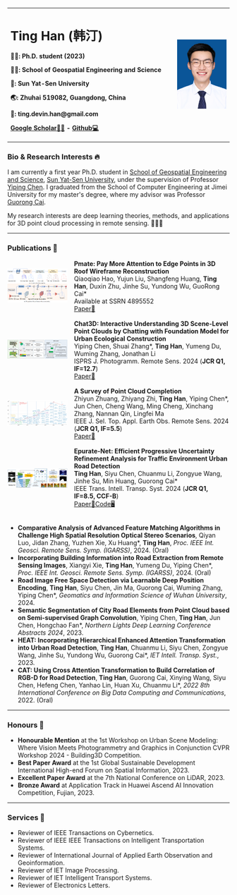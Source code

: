 <div>
<table border="0">
  <tr>
    <td width="75%">
      <h1><strong>Ting Han (韩汀)</strong></h1>
      <p><b>👨‍🎓: Ph.D. student (2023)</b></p>
      <p><b>👷‍♂️: School of Geospatial Engineering and Science</b></p>
      <p><b>🏫: Sun Yat-Sen University</b></p>
      <p><b>🌏: Zhuhai 519082, Guangdong, China</b></p>
      <p><b>📧: ting.devin.han@gmail.com</b></p>
      <p><b><a href="https://scholar.google.com/citations?user=IVWx-jwAAAAJ&hl=zh-CN&oi=ao">Google Scholar👨‍🏫</a> - <a href="https://github.com/Ting-Devin-Han">Github💻</a></b></p>
    </td>
    <td width="25%">
      <img src="https://github.com/Ting-Devin-Han/Ting-Devin-Han.github.io/raw/master/figures/TingHan.jpg" width="100%">
    </td>
  </tr>
</table>
</div>

### **Bio & Research Interests** 🔥
I am currently a first year Ph.D. student in [School of Geospatial Engineering and Science](https://sges.sysu.edu.cn/), [Sun Yat-Sen University](https://www.sysu.edu.cn/), under the supervision of Professor [Yiping Chen](https://ting-devin-han.github.io/Epingpages.github.io/). I graduated from the School of Computer Engineering at Jimei University for my master's degree, where my advisor was Professor [Guorong Cai](https://cec.jmu.edu.cn/info/1008/4123.htm).

My research interests are deep learning theories, methods, and applications for 3D point cloud processing in remote sensing. 🚀🚀🚀

---

### **Publications** 🔔
<div style="display: flex; align-items: center; width: 100%;">
  <div style="flex: 30%;">
    <a>
        <img src="https://github.com/Ting-Devin-Han/Ting-Devin-Han.github.io/raw/master/figures/Pmate.png" alt="Pmate" style="width: 90%;"/>
    </a>
  </div>
  <div style="flex: 70%;">
    <strong>Pmate: Pay More Attention to Edge Points in 3D Roof Wireframe Reconstruction</strong><br>
    Qiaoqiao Hao, Yujun Liu, Shangfeng Huang, <strong>Ting Han</strong>, Duxin Zhu, Jinhe Su, Yundong Wu, GuoRong Cai*<br>
    Available at SSRN 4895552<br>
    <a href="https://papers.ssrn.com/sol3/papers.cfm?abstract_id=4895552">Paper📄</a>
  </div>
</div>
<br>
<div style="display: flex; align-items: center; width: 100%;">
  <div style="flex: 30%;">
    <a>
        <img src="https://github.com/Ting-Devin-Han/Ting-Devin-Han.github.io/raw/master/figures/Chat3D.jpg" alt="Chat3D" style="width: 90%;"/>
    </a>
  </div>
  <div style="flex: 70%;">
    <strong>Chat3D: Interactive Understanding 3D Scene-Level Point Clouds by Chatting with Foundation Model for Urban Ecological Construction</strong><br>
    Yiping Chen, Shuai Zhang*, <strong>Ting Han</strong>, Yumeng Du, Wuming Zhang, Jonathan Li<br>
    ISPRS J. Photogramm. Remote Sens. 2024 (<strong>JCR Q1, IF=12.7</strong>)<br>
    <a href="https://www.sciencedirect.com/science/article/pii/S0924271624001849">Paper📄</a>
  </div>
</div>
<br>
<div style="display: flex; align-items: center; width: 100%;">
  <div style="flex: 30%;">
    <a>
        <img src="https://github.com/Ting-Devin-Han/Ting-Devin-Han.github.io/raw/master/figures/SurveyZhiyunZhuang.png" alt="SurveyZhiyunZhuang" style="width: 90%;"/>
    </a>
  </div>
  <div style="flex: 70%;">
    <strong>A Survey of Point Cloud Completion</strong><br>
    Zhiyun Zhuang, Zhiyang Zhi, <strong>Ting Han</strong>, Yiping Chen*, Jun Chen, Cheng Wang, Ming Cheng, Xinchang Zhang, Nannan Qin, Lingfei Ma<br>
    IEEE J. Sel. Top. Appl. Earth Obs. Remote Sens. 2024 (<strong>JCR Q1, IF=5.5</strong>)<br>
    <a href="https://ieeexplore.ieee.org/abstract/document/10433645">Paper📄</a>
  </div>
</div>
<br>
<div style="display: flex; align-items: center; width: 100%;">
  <div style="flex: 30%;">
    <a>
        <img src="https://github.com/Ting-Devin-Han/Ting-Devin-Han.github.io/raw/master/figures/Epurate.png" alt="Epurate" style="width: 90%;"/>
    </a>
  </div>
  <div style="flex: 70%;">
    <strong>Epurate-Net: Efficient Progressive Uncertainty Refinement Analysis for Traffic Environment Urban Road Detection</strong><br>
    <strong>Ting Han</strong>, Siyu Chen, Chuanmu Li, Zongyue Wang, Jinhe Su, Min Huang, Guorong Cai*<br>
    IEEE Trans. Intell. Transp. Syst. 2024 (<strong>JCR Q1, IF=8.5, CCF-B</strong>)<br>
    <a href="https://ieeexplore.ieee.org/abstract/document/10417732">Paper📄</a><a href="https://github.com/Ting-Devin-Han/Epurate-Net">Code🖥️</a>
  </div>
</div>
<br>

- <strong>Comparative Analysis of Advanced Feature Matching Algorithms in Challenge High Spatial Resolution Optical Stereo Scenarios</strong>, Qiyan Luo, Jidan Zhang, Yuzhen Xie, Xu Huang\*, **Ting Han**, *Proc. IEEE Int. Geosci. Remote Sens. Symp. (IGARSS)*, 2024. (Oral)
- <strong>Incorporating Building Information into Road Extraction from Remote Sensing Images</strong>, Xiangyi Xie, **Ting Han**, Yumeng Du, Yiping Chen\*, *Proc. IEEE Int. Geosci. Remote Sens. Symp. (IGARSS)*, 2024. (Oral)
- <strong>Road Image Free Space Detection via Learnable Deep Position Encoding</strong>, **Ting Han**, Siyu Chen, Jin Ma, Guorong Cai, Wuming Zhang, Yiping Chen\*, *Geomatics and Information Science of Wuhan University*, 2024.
- <strong>Semantic Segmentation of City Road Elements from Point Cloud based on Semi-supervised Graph Convolution</strong>, Yiping Chen, **Ting Han**, Jun Chen, Hongchao Fan\*, *Northern Lights Deep Learning Conference Abstracts 2024*, 2023.
- <strong>HEAT: Incorporating Hierarchical Enhanced Attention Transformation into Urban Road Detection</strong>, **Ting Han**, Chuanmu Li, Siyu Chen, Zongyue Wang, Jinhe Su, Yundong Wu, Guorong Cai\*, *IET Intell. Transp. Syst.*, 2023.
- <strong>CAT: Using Cross Attention Transformation to Build Correlation of RGB-D for Road Detection</strong>, **Ting Han**, Guorong Cai, Xinying Wang, Siyu Chen, Hefeng Chen, Yanhao Lin, Huan Xu, Chuanmu Li\*, *2022 8th International Conference on Big Data Computing and Communications*, 2022. (Oral)

---
### **Honours** 🎁
- **Honourable Mention** at the 1st Workshop on Urban Scene Modeling: Where Vision Meets Photogrammetry and Graphics in Conjunction CVPR Workshop 2024 - Building3D Competition.
- **Best Paper Award** at the 1st Global Sustainable Development International High-end Forum on Spatial Information, 2023.
- **Excellent Paper Award** at the 7th National Conference on LiDAR, 2023.
- **Bronze Award** at Application Track in Huawei Ascend AI Innovation Competition, Fujian, 2023.

---
### **Services** 📝
- Reviewer of IEEE Transactions on Cybernetics.
- Reviewer of IEEE IEEE Transactions on Intelligent Transportation Systems.
- Reviewer of International Journal of Applied Earth Observation and Geoinformation.
- Reviewer of IET Image Processing.
- Reviewer of IET Intelligent Transport Systems.
- Reviewer of Electronics Letters.


